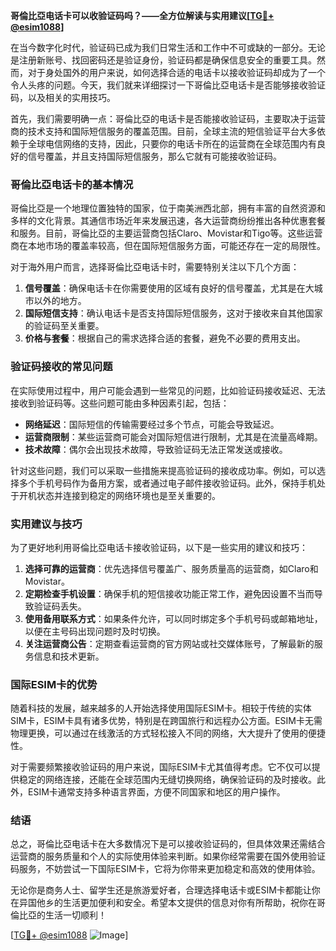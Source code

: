 **哥倫比亞电话卡可以收验证码吗？——全方位解读与实用建议[[TG💪+ @esim1088](https://t.me/s/esim1088)]**

在当今数字化时代，验证码已成为我们日常生活和工作中不可或缺的一部分。无论是注册新账号、找回密码还是验证身份，验证码都是确保信息安全的重要工具。然而，对于身处国外的用户来说，如何选择合适的电话卡以接收验证码却成为了一个令人头疼的问题。今天，我们就来详细探讨一下哥倫比亞电话卡是否能够接收验证码，以及相关的实用技巧。

首先，我们需要明确一点：哥倫比亞的电话卡是否能接收验证码，主要取决于运营商的技术支持和国际短信服务的覆盖范围。目前，全球主流的短信验证平台大多依赖于全球电信网络的支持，因此，只要你的电话卡所在的运营商在全球范围内有良好的信号覆盖，并且支持国际短信服务，那么它就有可能接收验证码。

### 哥倫比亞电话卡的基本情况

哥倫比亞是一个地理位置独特的国家，位于南美洲西北部，拥有丰富的自然资源和多样的文化背景。其通信市场近年来发展迅速，各大运营商纷纷推出各种优惠套餐和服务。目前，哥倫比亞的主要运营商包括Claro、Movistar和Tigo等。这些运营商在本地市场的覆盖率较高，但在国际短信服务方面，可能还存在一定的局限性。

对于海外用户而言，选择哥倫比亞电话卡时，需要特别关注以下几个方面：

1. **信号覆盖**：确保电话卡在你需要使用的区域有良好的信号覆盖，尤其是在大城市以外的地方。
2. **国际短信支持**：确认电话卡是否支持国际短信服务，这对于接收来自其他国家的验证码至关重要。
3. **价格与套餐**：根据自己的需求选择合适的套餐，避免不必要的费用支出。

### 验证码接收的常见问题

在实际使用过程中，用户可能会遇到一些常见的问题，比如验证码接收延迟、无法接收到验证码等。这些问题可能由多种因素引起，包括：

- **网络延迟**：国际短信的传输需要经过多个节点，可能会导致延迟。
- **运营商限制**：某些运营商可能会对国际短信进行限制，尤其是在流量高峰期。
- **技术故障**：偶尔会出现技术故障，导致验证码无法正常发送或接收。

针对这些问题，我们可以采取一些措施来提高验证码的接收成功率。例如，可以选择多个手机号码作为备用方案，或者通过电子邮件接收验证码。此外，保持手机处于开机状态并连接到稳定的网络环境也是至关重要的。

### 实用建议与技巧

为了更好地利用哥倫比亞电话卡接收验证码，以下是一些实用的建议和技巧：

1. **选择可靠的运营商**：优先选择信号覆盖广、服务质量高的运营商，如Claro和Movistar。
2. **定期检查手机设置**：确保手机的短信接收功能正常工作，避免因设置不当而导致验证码丢失。
3. **使用备用联系方式**：如果条件允许，可以同时绑定多个手机号码或邮箱地址，以便在主号码出现问题时及时切换。
4. **关注运营商公告**：定期查看运营商的官方网站或社交媒体账号，了解最新的服务信息和技术更新。

### 国际ESIM卡的优势

随着科技的发展，越来越多的人开始选择使用国际ESIM卡。相较于传统的实体SIM卡，ESIM卡具有诸多优势，特别是在跨国旅行和远程办公方面。ESIM卡无需物理更换，可以通过在线激活的方式轻松接入不同的网络，大大提升了使用的便捷性。

对于需要频繁接收验证码的用户来说，国际ESIM卡尤其值得考虑。它不仅可以提供稳定的网络连接，还能在全球范围内无缝切换网络，确保验证码的及时接收。此外，ESIM卡通常支持多种语言界面，方便不同国家和地区的用户操作。

### 结语

总之，哥倫比亞电话卡在大多数情况下是可以接收验证码的，但具体效果还需结合运营商的服务质量和个人的实际使用体验来判断。如果你经常需要在国外使用验证码服务，不妨尝试一下国际ESIM卡，它将为你带来更加稳定和高效的使用体验。

无论你是商务人士、留学生还是旅游爱好者，合理选择电话卡或ESIM卡都能让你在异国他乡的生活更加便利和安全。希望本文提供的信息对你有所帮助，祝你在哥倫比亞的生活一切顺利！

[[TG💪+ @esim1088](https://t.me/s/esim1088) ![Image](https://i.postimg.cc/4NQfJmqS/Snipaste-2025-05-13-00-14-12.png)]